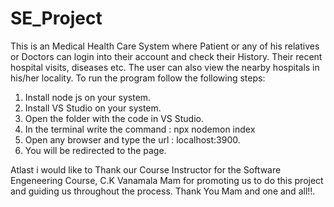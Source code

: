 # SE_Project
This is an Medical Health Care System where Patient or any of his relatives or Doctors can login into their account and check their History. Their recent hospital visits, diseases etc. The user can also view the nearby hospitals in his/her locality.
To run the program follow the following steps:
1. Install node js on your system.
2. Install VS Studio on your system.
3. Open the folder with the code in VS Studio.
4. In the terminal write the command : npx nodemon index
5. Open any browser and type the url : localhost:3900.
6. You will be redirected to the page.

Atlast i would like to Thank our Course Instructor for the Software Engeneering Course, C.K Vanamala Mam for promoting us to do this project and guiding us throughout the process.
Thank You Mam and one and all!!.
